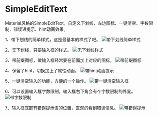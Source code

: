 # SimpleEditText
Material风格的SimpleEditText，自定义下划线、左边图标、一键清空、字数限制、错误语提示、hint动画效果。

1、带下划线的简单样式，这是最基本的样式了吧。
![带下划线简单样式](https://upload-images.jianshu.io/upload_images/5596129-74c3facc67a114a9.jpg?imageMogr2/auto-orient/strip%7CimageView2/2/w/720)

2、无下划线，只要输入框的样式。
![无下划线样式](https://upload-images.jianshu.io/upload_images/5596129-c7dd0f975d72f698.jpg?imageMogr2/auto-orient/strip%7CimageView2/2/w/720)

3、带前缀图标，做输入框经常要在前面加上对应的图标。
![带前缀图标](https://upload-images.jianshu.io/upload_images/5596129-1b8b7504db6d51c9.jpg?imageMogr2/auto-orient/strip%7CimageView2/2/w/720)

4、保留了hint，切换加上了属性动画。
![带hint动画提示](https://upload-images.jianshu.io/upload_images/5596129-aeb174e955ef82a7.jpg?imageMogr2/auto-orient/strip%7CimageView2/2/w/720)

5、一键清空输入的功能，方便的一个操作。
![带一键清空输入框](https://upload-images.jianshu.io/upload_images/5596129-1b8e396fd122bf9f.jpg?imageMogr2/auto-orient/strip%7CimageView2/2/w/720)

6、可以设置输入框字数限制，输入框右下角会有个字数限制的外显。
![带字数限制](https://upload-images.jianshu.io/upload_images/5596129-7961a507c97a4c2b.jpg?imageMogr2/auto-orient/strip%7CimageView2/2/w/720)

7、输入框底部有错误提示语的位置，直观的看到错误信息。
![带错误提示](https://upload-images.jianshu.io/upload_images/5596129-97b877f73ad18cbb.jpg?imageMogr2/auto-orient/strip%7CimageView2/2/w/720)
